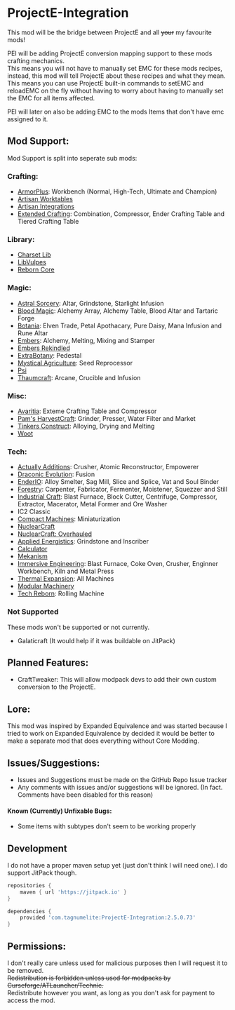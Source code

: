 # ProjectE-Integration    
    
This mod will be the bridge between ProjectE and all ~~your~~ my favourite mods!    
    
PEI will be adding ProjectE conversion mapping support to these mods crafting mechanics.    
This means you will not have to manually set EMC for these mods recipes, instead, this mod will tell ProjectE about these recipes and what they mean. This means you can use ProjectE built-in commands to setEMC and reloadEMC on the fly without having to worry about having to manually set the EMC for all items affected.    
    
PEI will later on also be adding EMC to the mods Items that don't have emc assigned to it.    
    
## Mod Support:  
  
Mod Support is split into seperate sub mods:  
  
### Crafting:  
  
- [ArmorPlus](https://www.curseforge.com/minecraft/mc-mods/armorplus): Workbench (Normal, High-Tech, Ultimate and Champion)  
- [Artisan Worktables](https://www.curseforge.com/minecraft/mc-mods/artisan-worktables)  
- [Artisan Integrations]()  
- [Extended Crafting](https://www.curseforge.com/minecraft/mc-mods/extended-crafting): Combination, Compressor, Ender Crafting Table and Tiered Crafting Table
  
### Library:  
  
- [Charset Lib](https://www.curseforge.com/minecraft/mc-mods/charset-lib)  
- [LibVulpes](https://www.curseforge.com/minecraft/mc-mods/libvulpes)  
- [Reborn Core](https://www.curseforge.com/minecraft/mc-mods/reborncore)  
  
### Magic:  
  
- [Astral Sorcery](https://www.curseforge.com/minecraft/mc-mods/astral-sorcery): Altar, Grindstone, Starlight Infusion  
- [Blood Magic](https://www.curseforge.com/minecraft/mc-mods/blood-magic): Alchemy Array, Alchemy Table, Blood Altar and Tartaric Forge  
- [Botania](https://www.curseforge.com/minecraft/mc-mods/botania): Elven Trade, Petal Apothacary, Pure Daisy, Mana Infusion and Rune Altar  
- [Embers](https://www.curseforge.com/minecraft/mc-mods/embers): Alchemy, Melting, Mixing and Stamper
- [Embers Rekindled](https://www.curseforge.com/minecraft/mc-mods/embers-rekindled)  
- [ExtraBotany](https://www.curseforge.com/minecraft/mc-mods/extrabotany): Pedestal  
- [Mystical Agriculture](https://www.curseforge.com/minecraft/mc-mods/mystical-agriculture): Seed Reprocessor
- [Psi](https://www.curseforge.com/minecraft/mc-mods/psi)  
- [Thaumcraft](https://www.curseforge.com/minecraft/mc-mods/thaumcraft): Arcane, Crucible and Infusion
  
### Misc:  
  
- [Avaritia](https://www.curseforge.com/minecraft/mc-mods/avaritia-1-10): Exteme Crafting Table and Compressor  
- [Pam's HarvestCraft](https://www.curseforge.com/minecraft/mc-mods/pams-harvestcraft): Grinder, Presser, Water Filter and Market
- [Tinkers Construct](https://www.curseforge.com/minecraft/mc-mods/tinkers-construct): Alloying, Drying and Melting
- [Woot](https://www.curseforge.com/minecraft/mc-mods/woot)  
  
### Tech:  
  
- [Actually Additions](https://www.curseforge.com/minecraft/mc-mods/actually-additions): Crusher, Atomic Reconstructor, Empowerer  
- [Draconic Evolution](https://www.curseforge.com/minecraft/mc-mods/draconic-evolution): Fusion
- [EnderIO](https://www.curseforge.com/minecraft/mc-mods/ender-io): Alloy Smelter, Sag Mill, Slice and Splice, Vat and Soul Binder
- [Forestry](https://www.curseforge.com/minecraft/mc-mods/forestry): Carpenter, Fabricator, Fermenter, Moistener, Squezzer and Still
- [Industrial Craft](https://www.curseforge.com/minecraft/mc-mods/industrial-craft): Blast Furnace, Block Cutter, Centrifuge, Compressor, Extractor, Macerator, Metal Former and Ore Washer
- IC2 Classic    
- [Compact Machines](https://www.curseforge.com/minecraft/mc-mods/compact-machines): Miniaturization
- [NuclearCraft](https://www.curseforge.com/minecraft/mc-mods/nuclearcraft-mod)  
- [NuclearCraft: Overhauled](https://www.curseforge.com/minecraft/mc-mods/nuclearcraft-overhauled)  
- [Applied Energistics](https://www.curseforge.com/minecraft/mc-mods/applied-energistics-2): Grindstone and Inscriber  
- [Calculator](https://www.curseforge.com/minecraft/mc-mods/calculator)  
- [Mekanism](https://www.curseforge.com/minecraft/mc-mods/mekanism)
- [Immersive Engineering](https://www.curseforge.com/minecraft/mc-mods/immersive-engineering): Blast Furnace, Coke Oven, Crusher, Enginner Workbench, Kiln and Metal Press
- [Thermal Expansion](https://www.curseforge.com/minecraft/mc-mods/thermal-expansion): All Machines
- [Modular Machinery](https://www.curseforge.com/minecraft/mc-mods/modular-machinery)  
- [Tech Reborn](https://www.curseforge.com/minecraft/mc-mods/techreborn): Rolling Machine
    
### Not Supported

These mods won't be supported or not currently.

- Galaticraft (It would help if it was buildable on JitPack)


## Planned Features:    
 - CraftTweaker: This will allow modpack devs to add their own custom conversion to the ProjectE.    
    
## Lore:    
 This mod was inspired by Expanded Equivalence and was started because I tried to work on Expanded Equivalence by decided it would be better to make a separate mod that does everything without Core Modding.    
    
## Issues/Suggestions:    
 - Issues and Suggestions must be made on the GitHub Repo Issue tracker    
- Any comments with issues and/or suggestions will be ignored. (In fact. Comments have been disabled for this reason)    
    
#### Known (Currently) Unfixable Bugs:    
 - Some items with subtypes don't seem to be working properly
 

## Development

I do not have a proper maven setup yet (just don't think I will need one).
I do support JitPack though.

```groovy
repositories {
    maven { url 'https://jitpack.io' }
}

dependencies {
    provided 'com.tagnumelite:ProjectE-Integration:2.5.0.73'
}
```
   
## Permissions:    
 I don't really care unless used for malicious purposes then I will request it to be removed.    
~~Redistribution is forbidden unless used for modpacks by Curseforge/ATLauncher/Technic.~~    
Redistribute however you want, as long as you don't ask for payment to access the mod.
